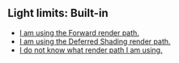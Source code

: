 ## Light limits: Built-in
- [I am using the Forward render path.](Built-In/Forward.md)
- [I am using the Deferred Shading render path.](Built-In/Deferred.md)
- [I do not know what render path I am using.](Built-In/Unknown.md)